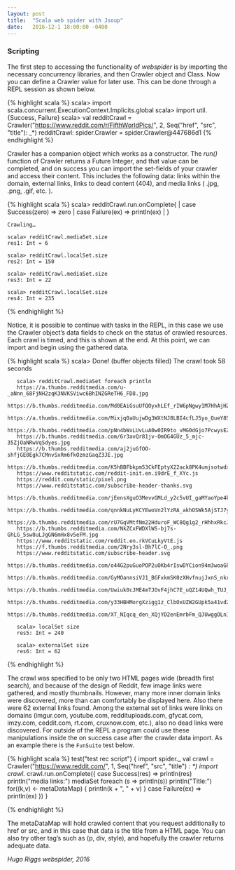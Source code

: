 ```yaml
---
layout: post
title:  "Scala web spider with Jsoup"
date:   2016-12-1 18:00:00 -0400
---
```


### Scripting 

The first step to accessing the functionality of *webspider* is by importing the necessary concurrency libraries, and then Crawler object and Class. Now you can define a Crawler value for later use. This can be done through a REPL session as shown below.

{% highlight scala %}
scala> import scala.concurrent.ExecutionContext.Implicits.global
scala> import util.{Success, Failure}
scala> val redditCrawl = Crawler("https://www.reddit.com/r/FifthWorldPics/", 2, Seq("href", "src", "title"): _*)
redditCrawl: spider.Crawler = spider.Crawler@447686d1
{% endhighlight %}

Crawler has a companion object which works as a constructor. The *run()* function of Crawler returns a Future Integer, and that value can be completed, and on success you can import the set-fields of your crawler and access their content. This includes the following data: links within the domain, external links, links to dead content (404), and media links ( .jpg, .png,  .gif, etc. ).

{% highlight scala %}
	scala> redditCrawl.run.onComplete{
	     | case Success(zero) => zero
	     | case Failure(ex) => println(ex)
	     | }

	Crawling…

	scala> redditCrawl.mediaSet.size
	res1: Int = 6

	scala> redditCrawl.localSet.size
	res2: Int = 150

	scala> redditCrawl.mediaSet.size
	res3: Int = 22

	scala> redditCrawl.localSet.size
	res4: Int = 235
{% endhighlight %}


Notice, it is possible to continue with tasks in the REPL, in this case we use the Crawler object’s data fields to check on the status of crawled resources. Each crawl is timed, and this is shown at the end. At this point, we can import and begin using the gathered data.

{% highlight scala %}
       scala> 
       Done! (buffer objects filled)
       The crawl took 58 seconds

       scala> redditCrawl.mediaSet foreach println
       https://a.thumbs.redditmedia.com/u-_aNnn_68FjNH2zqK3NVKSViwc6BhINZGReTH6_FD8.jpg
       https://b.thumbs.redditmedia.com/Md0EAiGsuUfQOyxhLEf_rIW6pNgwy1M7HhAjHZcev2E.jpg
       https://a.thumbs.redditmedia.com/Mixjq0aUujwDg3WXtNJ8LBI4cfLJ5yo_QueY85HONR8.jpg
       https://b.thumbs.redditmedia.com/pNn4bWxLUvLuA0w0IR9to_vMG0dGjo7PcwysEZ5r7nE.jpg
       https://b.thumbs.redditmedia.com/6r3avQr81jv-OmOG4GUz_5_mjc-35ZjOaNRwVqSdyes.jpg
       https://b.thumbs.redditmedia.com/aj2juGfOO-shfjGE0Egk7CMnvSxRm6fkOzmzGaqZ3JE.jpg
       https://b.thumbs.redditmedia.com/K5hBBFbkpm53CkFEptyX22ack8PK4umjsotwdxBB1_o.jpg
       https://www.redditstatic.com/reddit-init.en.i9drE_f_XYc.js
       https://reddit.com/static/pixel.png
       https://www.redditstatic.com/subscribe-header-thanks.svg
       https://b.thumbs.redditmedia.com/jEensXguO3MevvGMLd_y2c5vUI_gaMYaoYpe4kOqgaI.jpg
       https://b.thumbs.redditmedia.com/qnnkNuLyKCYEwoVn2lYzRA_akhOSWk5AjSTJ7yFr2ho.jpg
       https://b.thumbs.redditmedia.com/rU7GqVMtfNm22HduroF_WC8Qg1g2_rHhhxRkcJ4I0uM.jpg
       https://b.thumbs.redditmedia.com/NkZCxFWDXlWS-bj7s-GhLG_5sw8uLJgGN6mHx8v5eFM.jpg
       https://www.redditstatic.com/reddit.en.rkVCuLkyVtE.js
       https://f.thumbs.redditmedia.com/2Nry3sl-Bh7lC-O_.png
       https://www.redditstatic.com/subscribe-header.svg
       https://b.thumbs.redditmedia.com/o44G2puGuoPOP2uOKb4rIswDYCion94m3woaGk75lFw.jpg
       https://b.thumbs.redditmedia.com/GyMOannsiVJ1_BGFxkmSK0zXHvfnujJxnS_nkrDBXQc.jpg
       https://b.thumbs.redditmedia.com/Uwiuk0cJME4mTJOvF4jhC7E_uQZ14UQwh_TUJ_Vniqg.jpg
       https://b.thumbs.redditmedia.com/y33HBHMorgXzigg1z_ClbOxUZW2GUpk5a41vd2usrjE.jpg
       https://b.thumbs.redditmedia.com/XT_NIqcq_den_XQjYD2enEmrbFm_QJUwggOLnI8jZ8A.jpg

       scala> localSet size
       res5: Int = 240

       scala> externalSet size
       res6: Int = 62
{% endhighlight %}

The crawl was specified to be only two HTML pages wide (breadth first search), and because of the design of Reddit, few image links were gathered, and mostly thumbnails. However, many more inner domain links were discovered, more than can comfortably be displayed here. Also there were 62 external links found. Among the external set of links were links on domains (imgur.com, youtube.com, reddituploads.com, gfycat.com, imzy.com, ceddit.com, rt.com, cruxnow.com, etc.), also no dead links were discovered. For outside of the REPL a program could use these manipulations inside the on success case after the crawler data import. As an example there is the `FunSuite` test below.

{% highlight scala %}
test("test rec script") {
	import spider._
	val crawl = Crawler("https://www.reddit.com/", 1, Seq("href", "src", "title") : _*)
	import crawl._
	crawl.run.onComplete({
		case Success(res) => 
			println(res)
			println("media links:")
			mediaSet foreach (s => println(s))
			println("Title:")
			for((k,v) <- metaDataMap) {
				println(k + ", " + v)
			}
		case Failure(ex) => println(ex)
	})
}

{% endhighlight %}

The metaDataMap will hold crawled content that you request additionally to href or src, and in this case that data is the title from a HTML page. You can also try other tag’s such as (p, div, style), and hopefully the crawler returns adequate data.

*Hugo Riggs
webspider, 2016*
